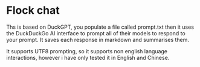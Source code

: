 # Flock chat
Ths is based on DuckGPT, you populate a file called prompt.txt then it uses the DuckDuckGo AI interface to prompt all of their models to respond to your prompt. It saves each response in markdown and summarises them.

It supports UTF8 prompting, so it supports non english language interactions, however i have only tested it in English and Chinese.

